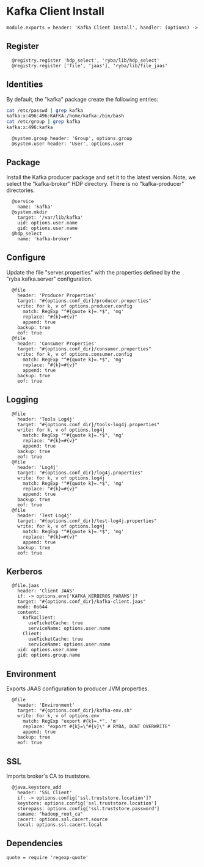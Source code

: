
# Kafka Client Install

    module.exports = header: 'Kafka Client Install', handler: (options) ->

## Register

      @registry.register 'hdp_select', 'ryba/lib/hdp_select'
      @registry.register ['file', 'jaas'], 'ryba/lib/file_jaas'

## Identities

By default, the "kafka" package create the following entries:

```bash
cat /etc/passwd | grep kafka
kafka:x:496:496:KAFKA:/home/kafka:/bin/bash
cat /etc/group | grep kafka
kafka:x:496:kafka
```

      @system.group header: 'Group', options.group
      @system.user header: 'User', options.user

## Package

Install the Kafka producer package and set it to the latest version. Note, we
select the "kafka-broker" HDP directory. There is no "kafka-producer"
directories.

      @service
        name: 'kafka'
      @system.mkdir
        target: '/var/lib/kafka'
        uid: options.user.name
        gid: options.user.name
      @hdp_select
        name: 'kafka-broker'

## Configure

Update the file "server.properties" with the properties defined by the
"ryba.kafka.server" configuration.

      @file
        header: 'Producer Properties'
        target: "#{options.conf_dir}/producer.properties"
        write: for k, v of options.producer.config
          match: RegExp "^#{quote k}=.*$", 'mg'
          replace: "#{k}=#{v}"
          append: true
        backup: true
        eof: true
      @file
        header: 'Consumer Properties'
        target: "#{options.conf_dir}/consumer.properties"
        write: for k, v of options.consumer.config
          match: RegExp "^#{quote k}=.*$", 'mg'
          replace: "#{k}=#{v}"
          append: true
        backup: true
        eof: true

## Logging

      @file
        header: 'Tools Log4j'
        target: "#{options.conf_dir}/tools-log4j.properties"
        write: for k, v of options.log4j
          match: RegExp "^#{quote k}=.*$", 'mg'
          replace: "#{k}=#{v}"
          append: true
        backup: true
        eof: true
      @file
        header: 'Log4j'
        target: "#{options.conf_dir}/log4j.properties"
        write: for k, v of options.log4j
          match: RegExp "^#{quote k}=.*$", 'mg'
          replace: "#{k}=#{v}"
          append: true
        backup: true
        eof: true
      @file
        header: 'Test Log4j'
        target: "#{options.conf_dir}/test-log4j.properties"
        write: for k, v of options.log4j
          match: RegExp "^#{quote k}=.*$", 'mg'
          replace: "#{k}=#{v}"
          append: true
        backup: true
        eof: true

## Kerberos

      @file.jaas
        header: 'Client JAAS'
        if: -> options.env['KAFKA_KERBEROS_PARAMS']?
        target: "#{options.conf_dir}/kafka-client.jaas"
        mode: 0o644
        content:
          KafkaClient:
            useTicketCache: true
            serviceName: options.user.name
          Client:
            useTicketCache: true
            serviceName: options.user.name
        uid: options.user.name
        gid: options.group.name

## Environment

 Exports JAAS configuration to producer JVM properties.

      @file
        header: 'Environment'
        target: "#{options.conf_dir}/kafka-env.sh"
        write: for k, v of options.env
          match: RegExp "export #{k}=.*", 'm'
          replace: "export #{k}=\"#{v}\" # RYBA, DONT OVERWRITE"
          append: true
        backup: true
        eof: true

## SSL

Imports broker's CA to truststore.

      @java.keystore_add
        header: 'SSL Client'
        if: -> options.config['ssl.truststore.location']?
        keystore: options.config['ssl.truststore.location']
        storepass: options.config['ssl.truststore.password']
        caname: "hadoop_root_ca"
        cacert: options.ssl.cacert.source
        local: options.ssl.cacert.local

## Dependencies

    quote = require 'regexp-quote'
